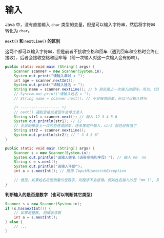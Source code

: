 # 输入

Java 中，没有直接输入 `char` 类型的变量，但是可以输入字符串，然后将字符串转化为 `char`。

**`next()` 和 `nextLine()` 的区别**  
  
这两个都可以输入字符串，但是前者不接收空格和回车（遇到回车和空格时会终止接收），后者会接收空格和回车等（前一次输入对这一次输入会有影响）。

```java
public static void main (String[] args) {
    Scanner scanner = new Scanner(System.in);
    System.out.print("请输入年龄 > ");
    int age = scanner.nextInt();
    System.out.print("请输入姓名 > ");
    String name = scanner.nextLine(); // b 其实是上一次输入的回车。所以，代码执行到这里时，会直接结束了，而不会等用户输入。
    // System.out.print("请输入姓名 > ");
    // String name = scanner.next(); // 不会接收回车，所以可以输入姓名
    
    /* ------------------ */
    // next() 遇到空格或者回车会停止录入
    String str1 = scanner.next(); // 输入 12 3 4 5 6
    System.out.println(str1); // 12
    // 会自动接收上一次的空格或回车，还未等用户输入，str2 就已经有值了
    String str2 = scanner.nextLine();
    System.out.println(str2); // " 3 4 5 6"
}
```
```java
public static void main (String[] args) {
    Scanner s = new Scanner(System.in);
    System.out.println("请输入姓名（请带空格和字母）"); // 输入 mm  nn
    String c = s.next();
    System.out.println("请输入年龄");
    int a = s.nextInt(); // 报错 InputMismactchException
    
    // 但是，如果姓名后面跟着的是数字，则程序不会报错。例如姓名输入的是 "mm 1", 则 a 就是 1
}
```

**判断输入的是否是数字（也可以判断其它类型）**  

```java
Scanner s = new Scanner(System.in);
if (s.hasnextInt()) {
    // 如果是整数, 则接收该数
    int a = s.nextInt();
} else {
    // ...
}
```
